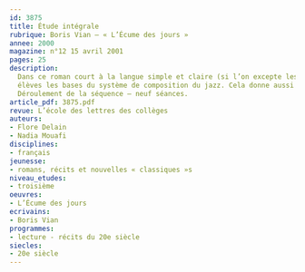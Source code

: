 ```yaml
---
id: 3875
title: Étude intégrale
rubrique: Boris Vian – « L’Écume des jours »
annee: 2000
magazine: n°12 15 avril 2001
pages: 25
description: 
  Dans ce roman court à la langue simple et claire (si l’on excepte les jeux de mots !), la musique, la satire, l’humour et l’amour trouvent leur place de manière fantaisiste, décalée et cependant émouvante. Un rapprochement entre l’écriture de Boris Vian et la structure musicale du jazz permet de travailler en interdisciplinarité avec le professeur d’éducation musicale, qui pourra enseigner aux
  élèves les bases du système de composition du jazz. Cela donne aussi la possibilité de montrer la diversité des talents de l’auteur, à la fois compositeur, chanteur et écrivain. « L’Écume des jours » oscille habilement entre fantaisie et désespoir. L’apparente simplicité du roman cache une structure narrative complexe et un sens ambigu, l’humour voile toujours pudiquement l’aspect tragique. C’est en fait un roman à l’image du jazz, bercé par des improvisations qui semblent n’être nées d’aucun effort de composition…
  Déroulement de la séquence – neuf séances.
article_pdf: 3875.pdf
revue: L’école des lettres des collèges
auteurs:
- Flore Delain
- Nadia Mouafi
disciplines:
- français
jeunesse:
- romans, récits et nouvelles « classiques »s
niveau_etudes:
- troisième
oeuvres:
- L’Écume des jours
ecrivains:
- Boris Vian
programmes:
- lecture - récits du 20e siècle
siecles:
- 20e siècle
---
```

